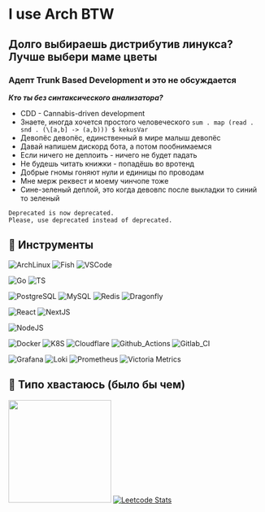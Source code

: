 # I use Arch BTW

## Долго выбираешь дистрибутив линукса? Лучше выбери маме цветы

### Адепт Trunk Based Development и это не обсуждается

**_Кто ты без синтаксического анализатора?_**

- CDD - Cannabis-driven development
- Знаете, иногда хочется простого человеческого `sum . map (read . snd . (\[a,b] -> (a,b))) $ kekusVar`
- Девопёс девопёс, единственный в мире малыш девопёс
- Давай напишем дискорд бота, а потом пообнимаемся
- Если ничего не деплоить - ничего не будет падать
- Не будешь читать книжки - попадёшь во вротенд
- Добрые гномы гоняют нули и единицы по проводам
- Мне мерж реквест и моему чинчопе тоже
- Сине-зеленый деплой, это когда девовпс после выкладки то синий то зеленый


```
Deprecated is now deprecated. 
Please, use deprecated instead of deprecated.
```

## 🔧 Инструменты

![ArchLinux](https://img.shields.io/badge/OS-Arch_Linux-informational?style=for-the-badge&logo=archlinux&logoColor=BD93F9&color=f2e9c2&labelColor=282A36)
![Fish](https://img.shields.io/badge/Shell-Fish-informational?style=for-the-badge&logo=gnu-bash&logoColor=BD93F9&color=f2e9c2&labelColor=282A36)
![VSCode](https://img.shields.io/badge/Editor-VSCode-informational?style=for-the-badge&logo=codeium&logoColor=BD93F9&color=f2e9c2&labelColor=282A36)

![Go](https://img.shields.io/badge/Lang-Go-informational?style=for-the-badge&logo=go&logoColor=BD93F9&color=f2e9c2&labelColor=282A36)
![TS](https://img.shields.io/badge/Lang-TypeScript-informational?style=for-the-badge&logo=typescript&logoColor=BD93F9&color=f2e9c2&labelColor=282A36)

![PostgreSQL](https://img.shields.io/badge/Data-PostgreSQL-informational?style=for-the-badge&logo=postgresql&logoColor=BD93F9&color=f2e9c2&labelColor=282A36)
![MySQL](https://img.shields.io/badge/Data-MySQL-informational?style=for-the-badge&logo=mysql&logoColor=BD93F9&color=f2e9c2&labelColor=282A36)
![Redis](https://img.shields.io/badge/Data-Redis-informational?style=for-the-badge&logo=redis&logoColor=BD93F9&color=f2e9c2&labelColor=282A36)
![Dragonfly](https://img.shields.io/badge/Data-Dragonfly-informational?style=for-the-badge&logo=amazondynamodb&logoColor=BD93F9&color=f2e9c2&labelColor=282A36)

![React](https://img.shields.io/badge/UI-React-informational?style=for-the-badge&logo=React&logoColor=BD93F9&color=f2e9c2&labelColor=282A36)
![NextJS](https://img.shields.io/badge/UI-NextJS-informational?style=for-the-badge&logo=nextdotjs&logoColor=BD93F9&color=f2e9c2&labelColor=282A36)

![NodeJS](https://img.shields.io/badge/Runtime-NodeJS-informational?style=for-the-badge&logo=nodedotjs&logoColor=BD93F9&color=f2e9c2&labelColor=282A36)

![Docker](https://img.shields.io/badge/OPS-Docker-informational?style=for-the-badge&logo=docker&logoColor=BD93F9&color=f2e9c2&labelColor=282A36)
![K8S](https://img.shields.io/badge/OPS-Kubernetes-informational?style=for-the-badge&logo=kubernetes&logoColor=BD93F9&color=f2e9c2&labelColor=282A36)
![Cloudflare](https://img.shields.io/badge/OPS-Cloudflare-informational?style=for-the-badge&logo=cloudflare&logoColor=BD93F9&color=f2e9c2&labelColor=282A36)
![Github_Actions](https://img.shields.io/badge/OPS-GithubActions-informational?style=for-the-badge&logo=githubactions&logoColor=BD93F9&color=f2e9c2&labelColor=282A36)
![Gitlab_CI](https://img.shields.io/badge/OPS-Gitlab_CI-informational?style=for-the-badge&logo=gitlab&logoColor=BD93F9&color=f2e9c2&labelColor=282A36)

![Grafana](https://img.shields.io/badge/Observ-Grafana-informational?style=for-the-badge&logo=grafana&logoColor=BD93F9&color=f2e9c2&labelColor=282A36)
![Loki](https://img.shields.io/badge/Observ-Loki-informational?style=for-the-badge&logo=logstash&logoColor=BD93F9&color=f2e9c2&labelColor=282A36)
![Prometheus](https://img.shields.io/badge/Observ-Prometheus-informational?style=for-the-badge&logo=prometheus&logoColor=BD93F9&color=f2e9c2&labelColor=282A36)
![Victoria Metrics](https://img.shields.io/badge/Observ-Victoria_Metrics-informational?style=for-the-badge&logo=victoriametrics&logoColor=BD93F9&color=f2e9c2&labelColor=282A36)

## 👀 Типо хвастаюсь (было бы чем)

<img height="202px" src="https://github-readme-stats.vercel.app/api/top-langs/?username=arsolitt&hide=html&hide_title=true&hide_border=true&layout=compact&langs_count=8&exclude_repo=,Redventures-Movie-Quotes&theme=dark&text_color=010101&bg_color=fff9dd&show_icons=true"/> [![Leetcode Stats](https://leetcard.jacoblin.cool/Arsolitt?border=0&radius=5&theme=forest)](https://leetcode.com/Arsolitt)
